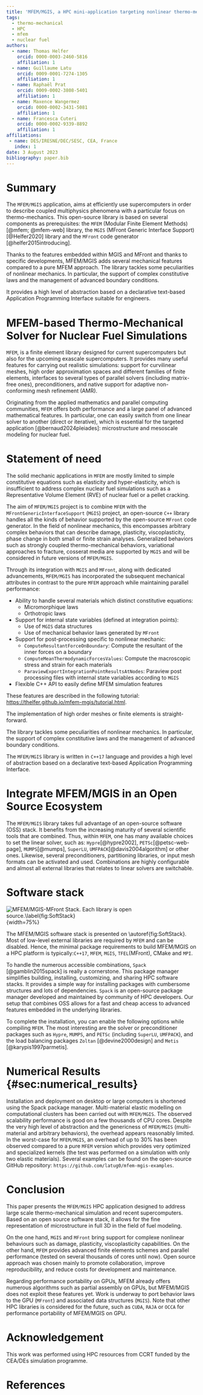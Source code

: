 ```yaml
---
title: 'MFEM/MGIS, a HPC mini-application targeting nonlinear thermo-mechanical simulations of nuclear fuels at mesoscale'
tags:
  - thermo-mechanical
  - HPC
  - mfem
  - nuclear fuel
authors:
  - name: Thomas Helfer
    orcid: 0000-0003-2460-5816
    affiliation: 1
  - name: Guillaume Latu
    orcid: 0009-0001-7274-1305
    affiliation: 1
  - name: Raphaël Prat
    orcid: 0009-0002-3808-5401
    affiliation: 1
  - name: Maxence Wangermez
    orcid: 0000-0002-3431-5081
    affiliation: 1
  - name: Francesca Cuteri
    orcid: 0000-0002-9339-8892
    affiliation: 1
affiliations:
 - name: DES/IRESNE/DEC/SESC, CEA, France
   index: 1
date: 3 August 2023
bibliography: paper.bib
---
```


# Summary

The `MFEM/MGIS` application, aims at efficiently use supercomputers in
order to describe coupled multiphysics phenomena with a particular focus
on thermo-mechanics. This open-source library is based on several
components as prerequisites: the `MFEM` (Modular Finite Element Methods)
[@mfem; @mfem-web] library, the `MGIS` (MFront Generic Interface
Support) [@Helfer2020] library and the `MFront` code generator
[@helfer2015introducing].

Thanks to the features embedded within MGIS and MFront and thanks to
specific developments, MFEM/MGIS adds several mechanical features
compared to a pure MFEM approach. The library tackles some peculiarities
of nonlinear mechanics. In particular, the support of complex
constitutive laws and the management of advanced boundary conditions.

It provides a high level of abstraction based on a declarative
text-based Application Programming Interface suitable for engineers.

# MFEM-based Thermo-Mechanical Solver for Nuclear Fuel Simulations

`MFEM`, is a finite element library designed for current supercomputers
but also for the upcoming exascale supercomputers. It provides many
useful features for carrying out realistic simulations: support for
curvilinear meshes, high order approximation spaces and different
families of finite elements, interfaces to several types of parallel
solvers (including matrix-free ones), preconditioners, and native
support for adaptive non-conforming mesh refinement (AMR).

Originating from the applied mathematics and parallel computing
communities, `MFEM` offers both performance and a large panel of
advanced mathematical features. In particular, one can easily switch
from one linear solver to another (direct or iterative), which is
essential for the targeted application [@bernaud2024pleiades]:
microstructure and mesoscale modeling for nuclear fuel.

# Statement of need

The solid mechanic applications in `MFEM` are mostly limited to simple
constitutive equations such as elasticity and hyper-elasticity, which is
insufficient to address complex nuclear fuel simulations such as a
Representative Volume Element (RVE) of nuclear fuel or a pellet
cracking.

The aim of `MFEM/MGIS` project is to combine `MFEM` with the
`MFrontGenericInterfaceSupport` (`MGIS`) project, an open-source `C++`
library handles all the kinds of behavior supported by the open-source
`MFront` code generator. In the field of nonlinear mechanics, this
encompasses arbitrary complex behaviors that can describe damage,
plasticity, viscoplasticity, phase change in both small or finite strain
analyses. Generalized behaviors such as strongly coupled
thermo-mechanical behaviors, variational approaches to fracture,
cosserat media are supported by `MGIS` and will be considered in future
versions of `MFEM/MGIS`.

Through its integration with `MGIS` and `MFront`, along with dedicated
advancements, `MFEM/MGIS` has incorporated the subsequent mechanical
attributes in contrast to the pure `MFEM` approach while maintaining
parallel performance:

- Ability to handle several materials which distinct constitutive equations:
  - Micromorphique laws
  - Orthotropic laws 
- Support for internal state variables (defined at integration points):
  - Use of `MGIS` data structures
  - Use of mechanical behavior laws generated by `MFront`
- Support for post-processing specific to nonlinear mechanic:
  - `ComputeResultantForceOnBoundary`: Compute the resultant of the inner
    forces on a boundary
  - `ComputeMeanThermodynamicForcesValues`: Compute the macroscopic stress
    and strain for each materials
  - `ParaviewExportIntegrationPointResultsAtNodes`: Paraview post
    processing files with internal state variables according to `MGIS`
- Flexible C++ API to easily define MFEM simulation features

These features are described in the following tutorial:
<https://thelfer.github.io/mfem-mgis/tutorial.html>.

The implementation of high order meshes or finite elements is
straight-forward.

The library tackles some peculiarities of nonlinear mechanics. In
particular, the support of complex constitutive laws and the management
of advanced boundary conditions.

The `MFEM/MGIS` library is written in `C++17` language and
provides a high level of abstraction based on a declarative
text-based Application Programming Interface.

# Integrate MFEM/MGIS in an Open Source Ecosystem

The `MFEM/MGIS` library takes full advantage of an open-source software
(OSS) stack. It benefits from the increasing maturity of several
scientific tools that are combined. Thus, within `MFEM`, one has many
available choices to set the linear solver, such as:
`Hypre`[@hypre2002], `PETSc`[@petsc-web-page], `MUMPS`[@mumps],
`SuperLU`, `UMFPACK`[@davis2004algorithm] or other ones. Likewise,
several preconditioners, partitioning libraries, or input mesh formats
can be activated and used. Combinations are highly configurable and
almost all external libraries that relates to linear solvers are
switchable.

# Software stack

![MFEM/MGIS-MFront Stack. Each library is open source.\label{fig:SoftStack}](./MFEM/MGIS-stack-v0.png "MFEM/MGIS-MFront software stack. MFEM/MGIS is the convergence between two open sources ecosytem."){width=75%}

The MFEM/MGIS software stack is presented on \autoref{fig:SoftStack}.
Most of low-level external libraries are required by `MFEM` and can be
disabled. Hence, the minimal package requirements to build MFEM/MGIS on
a HPC platform is typically:`C++17`, `MFEM`, `MGIS`, `TFEL`(MFront),
CMake and `MPI`.

To handle the numerous accessible combinations, `Spack`
[@gamblin2015spack] is really a cornerstone. This package manager
simplifies building, installing, customizing, and sharing HPC software
stacks. It provides a simple way for installing packages with cumbersome
structures and lots of dependencies. `Spack` is an open-source package
manager developed and maintained by community of HPC developers. Our
setup that combines OSS allows for a fast and cheap access to advanced
features embedded in the underlying libraries.

To complete the installation, you can enable the following options while
compiling `MFEM`. The most interesting are the solver or preconditioner
packages such as `Hypre`, `MUMPS`, and `PETSc` (including `SuperLU`,
`UMFPACK`), and the load balancing packages `Zoltan` [@devine2000design]
and `Metis` [@karypis1997parmetis].

# Numerical Results {#sec:numerical_results}

Installation and deployment on desktop or large computers is shortened
using the Spack package manager. Multi-material elastic modelling on
computational clusters has been carried out with `MFEM/MGIS`. The
observed scalability performance is good on a few thousands of CPU
cores. Despite the very high level of abstraction and the genericness of
`MFEM/MGIS` (multi-material and arbitrary behaviors), the overhead
appears reasonably limited. In the worst-case for `MFEM/MGIS`, an
overhead of up to 30% has been observed compared to a pure `MFEM`
version which provides very optimized and specialized kernels (the test
was performed on a simulation with only two elastic materials). Several
examples can be found on the open-source GitHub repository:
`https://github.com/latug0/mfem-mgis-examples`.

# Conclusion

This paper presents the `MFEM/MGIS` HPC application designed to address
large scale thermo-mechanical simulation and recent supercomputers.
Based on an open source software stack, it allows for the fine
representation of microstructure in full 3D in the field of fuel
modeling.

On the one hand, `MGIS` and `MFront` bring support for complexe
nonlinear behaviours such as damage, plasticity, viscoplasticity
capabilities. On the other hand, `MFEM` provides advanced finite
elements schemes and parallel performance (tested on several thousands
of cores until now). Open source approach was chosen mainly to promote
collaboration, improve reproducibility, and reduce costs for development
and maintenance.

Regarding performance portability on GPUs, MFEM already offers numerous
algorithms such as partial assembly on GPUs, but MFEM/MGIS does not
exploit these features yet. Work is underway to port behavior laws to
the GPU (`MFront`) and associated data structures (`MGIS`). Note that
other HPC libraries is considered for the future, such as `CUDA`, `RAJA`
or `OCCA` for performance portability of MFEM/MGIS on GPU.

# Acknowledgement

This work was performed using HPC resources from CCRT funded by the
CEA/DEs simulation programme.

# References


